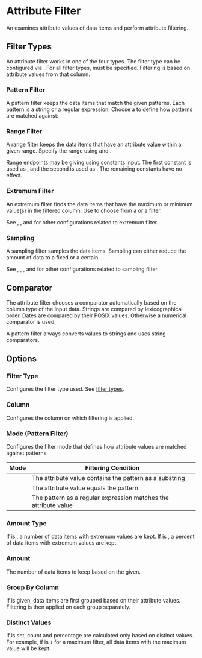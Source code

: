 # Attribute Filter
An <node-type type="attribute-filter"/> examines attribute values of data items and perform attribute filtering.

## Filter Types
An attribute filter works in one of the four types.
The filter type can be configured via <ui-prop node-type="attribute-filter" prop="filter-type"/>.
For all filter types, <ui-prop node-type="attribute-filter" prop="column"/> must be specified.
Filtering is based on attribute values from that column.

### Pattern Filter
A pattern filter keeps the data items that match the given patterns.
Each pattern is a string or a regular expression.
Choose a <ui-prop prop="mode"/> to define how patterns are matched against:

### Range Filter
A range filter keeps the data items that have an attribute value within a given range.
Specify the range using <ui-prop prop="min"/> and <ui-prop prop="max"/>.

Range endpoints may be giving using constants input.
The first constant is used as <ui-prop prop="min"/>,
and the second is used as <ui-prop prop="max"/>.
The remaining constants have no effect.

### Extremum Filter
An extremum filter finds the data items that have the maximum or minimum value(s) in the filtered column.
Use <ui-prop prop="criterion"/> to choose from a <ui-value text="Maximum"/> or a <ui-value text="Minimum"/> filter.

See <ui-prop prop="amount-type"/>, <ui-prop prop="amount"/>,
<ui-prop prop="group-by-column"/> and <ui-prop prop="distinct-values"/> for other configurations related to extremum filter.

### Sampling
A sampling filter samples the data items.
Sampling can either reduce the amount of data to a fixed <ui-prop prop="count"/> or a certain <ui-prop prop="percentage"/>.

See <ui-prop prop="amount-type"/>, <ui-prop prop="amount"/>,
<ui-prop prop="group-by-column"/>, and <ui-prop prop="distinct-values"/> for other configurations related to sampling filter.

## Comparator
The attribute filter chooses a comparator automatically based on the column type of the input data.
Strings are compared by lexicographical order.
Dates are compared by their POSIX values.
Otherwise a numerical comparator is used.

A pattern filter always converts values to strings and uses string comparators.


## Options

### Filter Type
Configures the filter type used.
See [filter types](#filter-types).

### Column
Configures the column on which filtering is applied.

### Mode (Pattern Filter)
Configures the filter mode that defines how attribute values are matched against patterns.

| Mode | Filtering Condition |
|:---:| --- |
| <ui-value text="Substring"/> | The attribute value contains the pattern as a substring |
| <ui-value text="Full String"/> | The attribute value equals the pattern |
| <ui-value text="Regular Expression"/> | The pattern as a regular expression matches the attribute value |


### Amount Type
If <ui-prop prop="amount-type"/> is <ui-value text="Count"/>, a <ui-value text="Count"/> number of data items with extremum values are kept.
If <ui-prop prop="amount-type"/> is <ui-value text="Percentage"/>, a <ui-value text="Percentage"/> percent of data items with extremum values are kept.

### Amount
The number of data items to keep based on the <ui-prop prop="amount-type"/> given.

### Group By Column
If <ui-prop prop="group-by-column"/> is given, data items are first grouped based on their attribute values.
Filtering is then applied on each group separately.

### Distinct Values
If <ui-prop prop="distinct-values"/> is set, count and percentage are calculated only based on distinct values.
For example, if <ui-prop prop="count"/> is `1` for a maximum filter, all data items with the maximum value will be kept.
